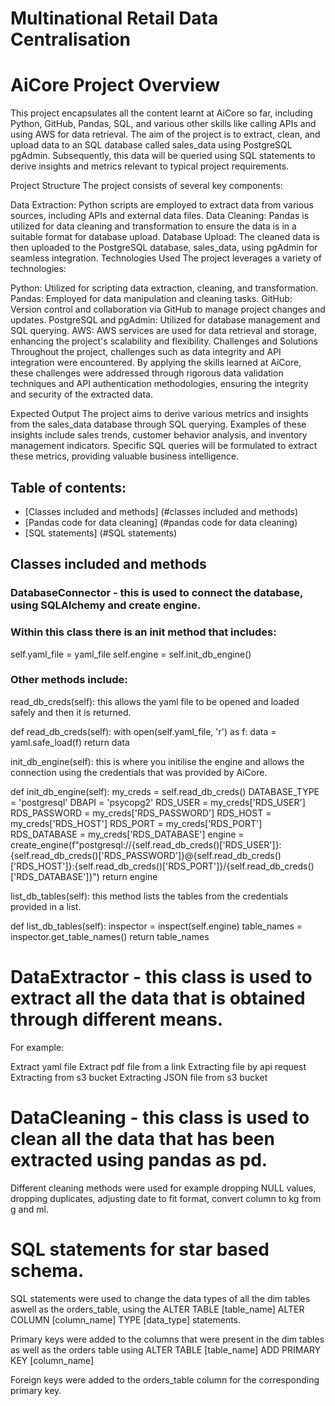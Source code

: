 # Multinational Retail Data Centralisation

# AiCore Project Overview

This project encapsulates all the content learnt at AiCore so far, including Python, GitHub, Pandas, SQL, and various other skills like calling APIs and using AWS for data retrieval. The aim of the project is to extract, clean, and upload data to an SQL database called sales_data using PostgreSQL pgAdmin. Subsequently, this data will be queried using SQL statements to derive insights and metrics relevant to typical project requirements.

Project Structure
The project consists of several key components:

Data Extraction: Python scripts are employed to extract data from various sources, including APIs and external data files.
Data Cleaning: Pandas is utilized for data cleaning and transformation to ensure the data is in a suitable format for database upload.
Database Upload: The cleaned data is then uploaded to the PostgreSQL database, sales_data, using pgAdmin for seamless integration.
Technologies Used
The project leverages a variety of technologies:

Python: Utilized for scripting data extraction, cleaning, and transformation.
Pandas: Employed for data manipulation and cleaning tasks.
GitHub: Version control and collaboration via GitHub to manage project changes and updates.
PostgreSQL and pgAdmin: Utilized for database management and SQL querying.
AWS: AWS services are used for data retrieval and storage, enhancing the project's scalability and flexibility.
Challenges and Solutions
Throughout the project, challenges such as data integrity and API integration were encountered. By applying the skills learned at AiCore, these challenges were addressed through rigorous data validation techniques and API authentication methodologies, ensuring the integrity and security of the extracted data.

Expected Output
The project aims to derive various metrics and insights from the sales_data database through SQL querying. Examples of these insights include sales trends, customer behavior analysis, and inventory management indicators. Specific SQL queries will be formulated to extract these metrics, providing valuable business intelligence.



 

## Table of contents:
- [Classes included and methods] (#classes included and methods)
- [Pandas code for data cleaning] (#pandas code for data cleaning)
- [SQL statements] (#SQL statements)

## Classes included and methods

### DatabaseConnector - this is used to connect the database, using SQLAlchemy and create engine.

### Within this class there is an __init__ method that includes:
self.yaml_file = yaml_file
self.engine = self.init_db_engine()

### Other methods include:
read_db_creds(self): this allows the yaml file to be opened and loaded safely and then it is returned.

def read_db_creds(self):
        with open(self.yaml_file, 'r') as f:
            data = yaml.safe_load(f)
            return data
            
init_db_engine(self): this is where you initilise the engine and allows the connection using the credentials that was provided by AiCore.

def init_db_engine(self):
        my_creds = self.read_db_creds()
        DATABASE_TYPE = 'postgresql'
        DBAPI = 'psycopg2'
        RDS_USER = my_creds['RDS_USER']
        RDS_PASSWORD = my_creds['RDS_PASSWORD']
        RDS_HOST = my_creds['RDS_HOST']
        RDS_PORT = my_creds['RDS_PORT']
        RDS_DATABASE = my_creds['RDS_DATABASE']
        engine = create_engine(f"postgresql://{self.read_db_creds()['RDS_USER']}:{self.read_db_creds()['RDS_PASSWORD']}@{self.read_db_creds()['RDS_HOST']}:{self.read_db_creds()['RDS_PORT']}/{self.read_db_creds()['RDS_DATABASE']}")
        return engine
        
list_db_tables(self): this method lists the tables from the credentials provided in a list.

def list_db_tables(self):
        inspector = inspect(self.engine)
        table_names = inspector.get_table_names()
        return table_names

# DataExtractor - this class is used to extract all the data that is obtained through different means.

For example:

Extract yaml file
Extract pdf file from a link
Extracting file by api request
Extracting from s3 bucket
Extracting JSON file from s3 bucket

# DataCleaning - this class is used to clean all the data that has been extracted using pandas as pd.

Different cleaning methods were used for example dropping NULL values, dropping duplicates, adjusting date to fit format, convert column to kg from g and ml.

# SQL statements for star based schema.

SQL statements were used to change the data types of all the dim tables aswell as the orders_table, using the ALTER TABLE [table_name] ALTER COLUMN [column_name] TYPE [data_type] statements.

Primary keys were added to the columns that were present in the dim tables as well as the orders table using ALTER TABLE [table_name] ADD PRIMARY KEY [column_name]

Foreign keys were added to the orders_table column for the corresponding primary key.




